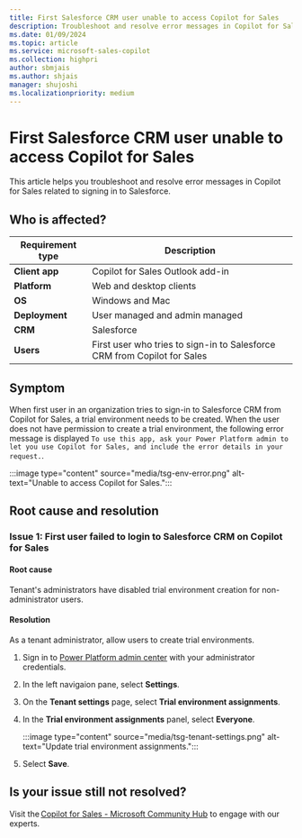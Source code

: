 ```yaml
---
title: First Salesforce CRM user unable to access Copilot for Sales
description: Troubleshoot and resolve error messages in Copilot for Sales related to signing in to Salesforce.
ms.date: 01/09/2024
ms.topic: article
ms.service: microsoft-sales-copilot
ms.collection: highpri
author: sbmjais
ms.author: shjais
manager: shujoshi
ms.localizationpriority: medium
---
```


# First Salesforce CRM user unable to access Copilot for Sales

This article helps you troubleshoot and resolve error messages in Copilot for Sales related to signing in to Salesforce.

## Who is affected?

| Requirement type |Description  |
|---------|---------|
|**Client app**     |  Copilot for Sales Outlook add-in        |
|**Platform**     | Web and desktop clients         |
|**OS**     | Windows and Mac         |
|**Deployment**     | User managed and admin managed       |
|**CRM**     | Salesforce        |
|**Users**     | First user who tries to sign-in to Salesforce CRM from Copilot for Sales   |

## Symptom

When first user in an organization tries to sign-in to Salesforce CRM from Copilot for Sales, a trial environment needs to be created. When the user does not have permission to create a trial environment, the following error message is displayed `To use this app, ask your Power Platform admin to let you use Copilot for Sales, and include the error details in your request.`.

:::image type="content" source="media/tsg-env-error.png" alt-text="Unable to access Copilot for Sales.":::

## Root cause and resolution

### Issue 1: First user failed to login to Salesforce CRM on Copilot for Sales

#### Root cause

Tenant's administrators have disabled trial environment creation for non-administrator users. 

#### Resolution

As a tenant administrator, allow users to create trial environments.

1. Sign in to [Power Platform admin center](https://admin.powerplatform.microsoft.com/) with your administrator credentials.

2. In the left navigaion pane, select **Settings**.

3. On the **Tenant settings** page, select **Trial environment assignments**.

4. In the **Trial environment assignments** panel, select **Everyone**.

    :::image type="content" source="media/tsg-tenant-settings.png" alt-text="Update trial environment assignments.":::

5. Select **Save**.

## Is your issue still not resolved?

Visit the [Copilot for Sales - Microsoft Community Hub](https://techcommunity.microsoft.com/t5/viva-sales/bd-p/VivaSales) to engage with our experts.
